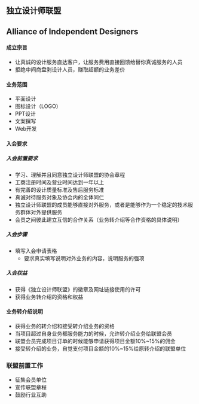 ## 独立设计师联盟
## Alliance of Independent Designers
#### 成立宗旨
+ 让真诚的设计服务直达客户，让服务费用直接回馈给替你真诚服务的人员
+ 拒绝中间商盘剥设计人员，赚取超额的业务差价
#### 业务范围
+ 平面设计
+ 图标设计（LOGO）
+ PPT设计
+ 文案撰写
+ Web开发
#### 入会要求
##### 入会前置要求
+ 学习、理解并且同意独立设计师联盟的协会章程
+ 工商注册时间及营业时间达到一年以上
+ 有完善的设计质量标准及售后服务标准
+ 真诚对待服务对象及协会内的全体同仁
+ 独立设计师联盟的成员能够直接对外服务，或者是能够作为一个稳定的技术服务群体对外提供服务
+ 会员之间彼此建立互信的合作关系（业务转介绍等合作资格的具体说明）
##### 入会步骤
+ 填写入会申请表格
  + 要求真实填写说明对外业务的内容，说明服务的强项
##### 入会权益
+ 获得《独立设计师联盟》的徽章及网址链接使用的许可
+ 获得业务转介绍的资格和权益
#### 业务转介绍说明
+ 获得业务的转介绍和接受转介绍业务的资格
+ 当项目超过自身业务都服务能力的时候，允许转介绍业务给联盟会员
+ 联盟会员完成项目订单的时候能够申请获得项目金额10%~15%的佣金
+ 接受转介绍的业务，自觉支付项目金额的10%~15%给原转介绍的联盟单位
### 联盟前置工作
+ 征集会员单位
+ 宣传联盟章程
+ 鼓励行业互助
